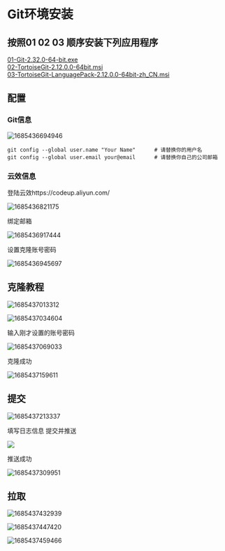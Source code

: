 

#  Git环境安装

## 按照01 02 03 顺序安装下列应用程序

[01-Git-2.32.0-64-bit.exe](./01-Git-2.32.0-64-bit.exe) </br>
[02-TortoiseGit-2.12.0.0-64bit.msi](./02-TortoiseGit-2.12.0.0-64bit.msi)</br>
[03-TortoiseGit-LanguagePack-2.12.0.0-64bit-zh_CN.msi](./03-TortoiseGit-LanguagePack-2.12.0.0-64bit-zh_CN.msi) 



## 配置

### Git信息

 ![1685436694946](img/1685436694946.png)

``` shell
git config --global user.name "Your Name"      # 请替换你的用户名
git config --global user.email your@email      # 请替换你自己的公司邮箱
```

### 云效信息

登陆云效https://codeup.aliyun.com/

 ![1685436821175](img/1685436821175.png)

绑定邮箱

 ![1685436917444](img/1685436917444.png)

设置克隆账号密码

 ![1685436945697](img/1685436945697.png)

## 克隆教程

 ![1685437013312](img/1685437013312.png)

 ![1685437034604](img/1685437034604.png)

输入刚才设置的账号密码

 ![1685437069033](img/1685437069033.png)

克隆成功

 ![1685437159611](img/1685437159611.png)

## 提交

 ![1685437213337](img/1685437213337.png)

填写日志信息 提交并推送

 ![](img/1685437292812.png)

推送成功

 ![1685437309951](img/1685437309951.png)

## 拉取

 ![1685437432939](img/1685437432939.png)

 ![1685437447420](img/1685437447420.png)

 ![1685437459466](img/1685437459466.png)

